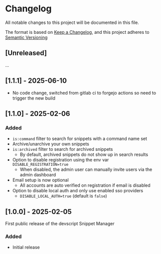 # Changelog

All notable changes to this project will be documented in this file.

The format is based on [Keep a Changelog](https://keepachangelog.com/), and this project adheres to [Semantic Versioning](https://semver.org/)


## [Unreleased]

...


## [1.1.1] - 2025-06-10

- No code change, switched from gitlab ci to forgejo actions so need to trigger the new build


## [1.1.0] - 2025-02-06


### Added

- `is:command` filter to search for snippets with a command name set
- Archive/unarchive your own snippets
- `is:archived` filter to search for archived snippets
    - By default, archived snippets do not show up in search results
- Option to disable registration using the env var `DISABLE_REGISTRATION=true`
    - When disabled, the admin user can manually invite users via the admin dashboard
- Email setup is now optional
    - All accounts are auto verified on registration if email is disabled
- Option to disable local auth and only use enabled sso providers
    - `DISABLE_LOCAL_AUTH=true` (default is `false`)


## [1.0.0] - 2025-02-05

First public release of the devscript Snippet Manager


### Added

- Initial release
